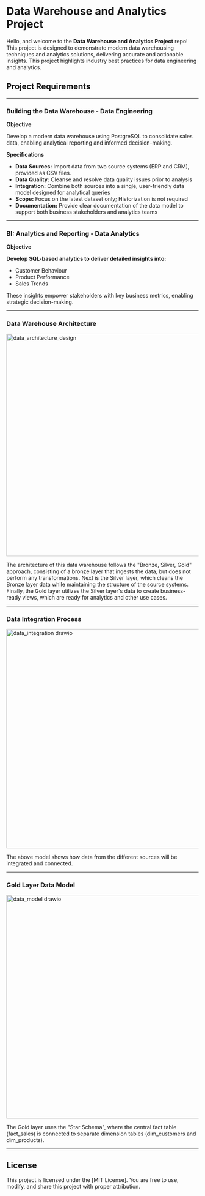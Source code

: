 # Data Warehouse and Analytics Project

Hello, and welcome to the **Data Warehouse and Analytics Project** repo!
This project is designed to demonstrate modern data warehousing techniques and analytics solutions, delivering accurate and actionable insights. This project highlights industry best practices for data engineering and analytics.

## **Project Requirements**

---

### Building the Data Warehouse - Data Engineering

**Objective**

Develop a modern data warehouse using PostgreSQL to consolidate sales data, enabling analytical reporting and informed decision-making.

**Specifications**

- **Data Sources:** Import data from two source systems (ERP and CRM), provided as CSV files.
- **Data Quality:** Cleanse and resolve data quality issues prior to analysis
- **Integration:** Combine both sources into a single, user-friendly data model designed for analytical queries
- **Scope:** Focus on the latest dataset only; Historization is not required
- **Documentation:** Provide clear documentation of the data model to support both business stakeholders and analytics teams

---

### BI: Analytics and Reporting - Data Analytics

**Objective**

**Develop SQL-based analytics to deliver detailed insights into:**

- Customer Behaviour
- Product Performance
- Sales Trends

These insights empower stakeholders with key business metrics, enabling strategic decision-making.

---

### Data Warehouse Architecture

<img width="961" height="581" alt="data_architecture_design" src="https://github.com/user-attachments/assets/4b3b5596-1e8e-4784-b2aa-c948427b8a25" />

The architecture of this data warehouse follows the "Bronze, Silver, Gold" approach, consisting of a bronze layer that ingests the data, but does not perform any transformations. Next is the Silver layer, which cleans the Bronze layer data while maintaining the structure of the source systems. Finally, the Gold layer utilizes the Silver layer's data to create business-ready views, which are ready for analytics and other use cases.

---

### Data Integration Process

<img width="788" height="573" alt="data_integration drawio" src="https://github.com/user-attachments/assets/fc70150b-bd54-4e73-8c96-0ac6d1c3ef9b" />

The above model shows how data from the different sources will be integrated and connected.

---

### Gold Layer Data Model

<img width="752" height="584" alt="data_model drawio" src="https://github.com/user-attachments/assets/08e2b92c-2518-47cd-ade3-272186768c91" />

The Gold layer uses the "Star Schema", where the central fact table (fact_sales) is connected to separate dimension tables (dim_customers and dim_products).

---

## License

This project is licensed under the [MIT License]. You are free to use, modify, and share this project with proper attribution.
